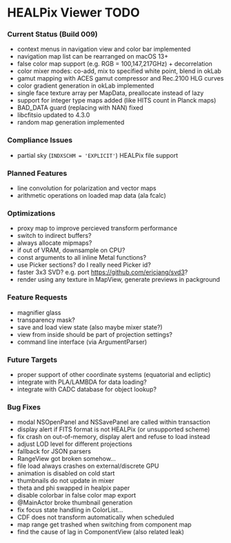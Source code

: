 # HEALPix Viewer TODO

### Current Status (Build 009)

- context menus in navigation view and color bar implemented
- navigation map list can be rearranged on macOS 13+
- false color map support (e.g. RGB = 100,147,217GHz) + decorrelation
- color mixer modes: co-add, mix to specified white point, blend in okLab
- gamut mapping with ACES gamut compressor and Rec.2100 HLG curves
- color gradient generation in okLab implemented
- single face texture array per MapData, preallocate instead of lazy
- support for integer type maps added (like HITS count in Planck maps)
- BAD_DATA guard (replacing with NAN) fixed
- libcfitsio updated to 4.3.0
- random map generation implemented

### Compliance Issues

- partial sky (`INDXSCHM = 'EXPLICIT'`) HEALPix file support

### Planned Features

- line convolution for polarization and vector maps
- arithmetic operations on loaded map data (ala fcalc)

### Optimizations

- proxy map to improve percieved transform performance
- switch to indirect buffers?
- always allocate mipmaps?
- if out of VRAM, downsample on CPU?
- const arguments to all inline Metal functions?
- use Picker sections? do I really need Picker id?
- faster 3x3 SVD? e.g. port https://github.com/ericjang/svd3?
- render using any texture in MapView, generate previews in packground

### Feature Requests

- magnifier glass
- transparency mask?
- save and load view state (also maybe mixer state?)
- view from inside should be part of projection settings?
- command line interface (via ArgumentParser)

### Future Targets

- proper support of other coordinate systems (equatorial and ecliptic)
- integrate with PLA/LAMBDA for data loading?
- integrate with CADC database for object lookup?

### Bug Fixes

- modal NSOpenPanel and NSSavePanel are called within transaction
- display alert if FITS format is not HEALPix (or unsupported scheme)
- fix crash on out-of-memory, display alert and refuse to load instead
- adjust LOD level for different projections
- fallback for JSON parsers
- RangeView got broken somehow...
- file load always crashes on external/discrete GPU
- animation is disabled on cold start
- thumbnails do not update in mixer
- theta and phi swapped in healpix paper
- disable colorbar in false color map export
- @MainActor broke thumbnail generation
- fix focus state handling in ColorList...
- CDF does not transform automatically when scheduled
- map range get trashed when switching from component map
- find the cause of lag in ComponentView (also related leak)
